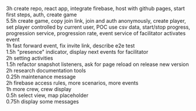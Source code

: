 3h create repo, react app, integrate firebase, host with github pages, start first steps, auth, create game  
5.5h create game, copy join link, join and auth anonymously, create player, set player controlled by current user, POC
use csv data, start/stop progress, progression service, progression rate, event service of facilitator activates event  
1h fast forward event, fix invite link, describe e2e test  
1.5h "presence" indicator, display next events for facilitator  
2h setting activities  
1.5h refactor snapshot listeners, ask for page reload on release new version  
2h research documentation tools  
0.25h maintenance message  
2h firebase access rules, more scenarios, more events  
1h more crew, crew display  
0.5h select view, map placeholder  
0.75h display some messages
